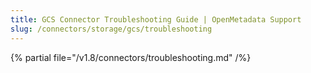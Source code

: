 ```yaml
---
title: GCS Connector Troubleshooting Guide | OpenMetadata Support
slug: /connectors/storage/gcs/troubleshooting
---
```


{% partial file="/v1.8/connectors/troubleshooting.md" /%}
